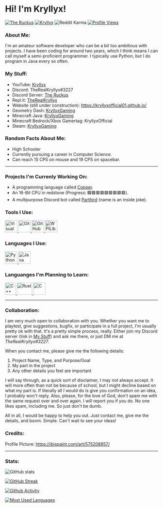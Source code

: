 # Hi! I'm Kryllyx!

[![The Ruckus](https://dcbadge.vercel.app/api/server/MDTF5eGUAC?style=flat&)](https://discord.gg/MDTF5eGUAC) [![Kryllyx](https://img.shields.io/youtube/channel/subscribers/UCCvt5Su0rBOPYp17EptU5Sg?style=flat&label=Subscribers&color=FF0000&logo=YouTube)](https://m.youtube.com/channel/UCCvt5Su0rBOPYp17EptU5Sg) ![Reddit Karma](https://img.shields.io/reddit/user-karma/combined/kryllyxofficial?color=FF4500&logo=Reddit&logoColor=FFFFFF) [![Profile Views](https://komarev.com/ghpvc/?username=kryllyxoffical01&style=flat&color=blue&label=Profile%20Views)](https://github.com/kryllyxofficial01)

### About Me:
I'm an amateur software developer who can be a bit too ambitious with projects. I have been coding for around two years, which I think means I can call myself a semi-proficient programmer. I typically use Python, but I do program in Java every so often.

<h3 id="my-stuff">My Stuff:</h3>

- YouTube: [Kryllyx](https://www.youtube.com/channel/UCCvt5Su0rBOPYp17EptU5Sg/)
- Discord: TheRealKryllyx#3227
- Discord Server: [The Ruckus](https://discord.gg/MDTF5eGUAC)
- Repl.it: [TheRealKryllyx](https://replit.com/@therealkryllyx)
- Website (still under construction): https://kryllyxofficial01.github.io/
- Geometry Dash: [KryllyxGaming](https://gdbrowser.com/u/kryllyxgaming)
- Minecraft Java: [KryllyxGaming](https://namemc.com/profile/KryllyxGaming.1)
- Minecraft Bedrock/Xbox Gamertag: KryllyxOfficial
- Steam: [KryllyxGaming](https://steamcommunity.com/id/KryllyxGaming/)

### Random Facts About Me:
- High Schooler
- Currently pursuing a career in Computer Science.
- Can reach 15 CPS on mouse and 19 CPS on spacebar.

---

### Projects I'm Currenly Working On:
- A programming language called [Copper](https://github.com/copper-lang/copper).
- An 16-Bit CPU in redstone (Progress: :green_square::green_square::red_square::red_square::red_square::red_square::red_square::red_square::red_square:).
- A multipurpose Discord bot called [Parthird](https://github.com/kryllyxofficial01/parthird) (name is an inside joke).

### Tools I Use:
<p align="left">
<a href="https://code.visualstudio.com/">
  <img src="https://cdn.jsdelivr.net/gh/devicons/devicon/icons/vscode/vscode-original.svg" height="40" width="40" alt="Visual Studio Code">
</a>
<a href="https://git-scm.com/?scrlybrkr=2a887914">
  <img src="https://cdn.jsdelivr.net/gh/devicons/devicon/icons/git/git-plain.svg" height="40" width="40" alt="Git">
</a>
<a href="https://docs.github.com/en/codespaces">
  <img src="https://user-images.githubusercontent.com/97801783/185406328-19ee4420-f497-4fd6-b214-e82c7ffe4fee.png" height="40" width="40" alt="GitHub Codespaces">
</a>
<a href="https://wpilib.org/">
  <img src="https://user-images.githubusercontent.com/97801783/185406854-6c7efe05-8cfa-431b-9653-b1448681850c.png" height="40" width="40" alt="WPILib">
</a>

### Languages I Use:
<p align="left">
<a href="https://www.python.org/">
  <img src="https://cdn.jsdelivr.net/gh/devicons/devicon/icons/python/python-original.svg" height="40" width="40" alt="Python">
</a>
<a href="https://www.java.com/en/">
  <img src="https://cdn.jsdelivr.net/gh/devicons/devicon/icons/java/java-original.svg" height="40" width="40" alt="Java">
</a>

### Languanges I'm Planning to Learn:
<p align="left">
<a href="https://www.java.com/en/">
  <img src="https://user-images.githubusercontent.com/42747200/46140125-da084900-c26d-11e8-8ea7-c45ae6306309.png" height="40" width="35" alt="C++">
</a>

<a href="https://www.rust-lang.org/">
  <img src="https://user-images.githubusercontent.com/97801783/182677907-a7fb7c71-f844-4e04-9b06-f380d5cc6a51.png" height="40" width="50" alt="Rust">
</a>
<a href="https://m.youtube.com/watch?v=dQw4w9WgXcQ">
  <img src="https://cdn.jsdelivr.net/gh/devicons/devicon/icons/c/c-original.svg" height="40" width="40" alt="C">
</a>

---

### Collaboration:
I am very much open to collaboration with you. Whether you want me to playtest, give suggestions, bugfix, or participate in a full project, I'm usually pretty ok with that. It's a pretty simple process, really. Either join my Discord server (link in [My Stuff](#my-stuff)) and ask me there, or just DM me at *TheRealKryllyx#3227*.

When you contact me, please  give me the following details:
1. Project Name, Type, and Purpose/Goal
2. My part in the project
3. Any other details you feel are important

I will say through, as a quick sort of disclaimer, I may not always accept. It will more often than not be because of school, but I might decline based on what my part is. If literally all I would do is give you confirmation on an idea, I probably won't reply. Also, please, for the love of God, don't spam me with the same request over and over again. I will report you if you do. No one likes spam, including me. So just don't be dumb.

All in all, I would be happy to help you out. Just contact me, give me the details, and boom. Simple. Can't wait to see your ideas!

### Credits:
Profile Picture: https://ibispaint.com/art/575208857/

---

### Stats:
![GitHub stats](https://github-readme-stats.vercel.app/api?username=kryllyxofficial01&show_icons=true&theme=react&custom_title=Github%20Stats)

[![GitHub Streak](https://streak-stats.demolab.com?user=kryllyxofficial01&theme=react)](https://git.io/streak-stats)

[![Github Activity](https://activity-graph.herokuapp.com/graph?username=kryllyxofficial01&theme=react-dark)](https://github.com/ashutosh00710/github-readme-activity-graph)

[![Most Used Languages](https://github-readme-stats.vercel.app/api/top-langs/?username=kryllyxofficial01&hide=Dockerfile,HTML&layout=compact&theme=react)](https://github.com/anuraghazra/github-readme-stats)
